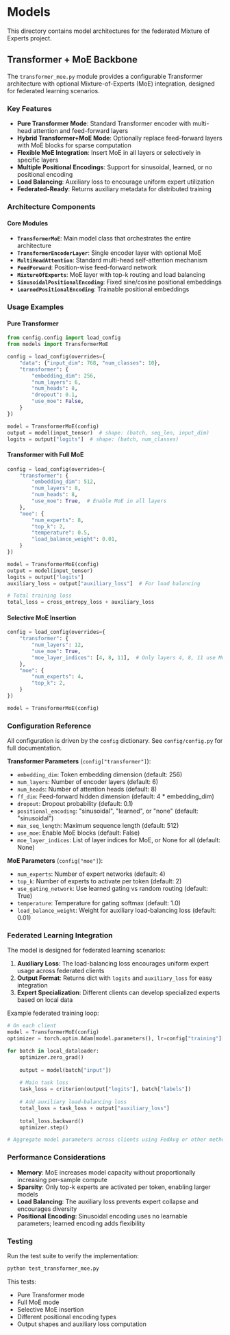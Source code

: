 # Models

This directory contains model architectures for the federated Mixture of Experts project.

## Transformer + MoE Backbone

The `transformer_moe.py` module provides a configurable Transformer architecture with optional Mixture-of-Experts (MoE) integration, designed for federated learning scenarios.

### Key Features

- **Pure Transformer Mode**: Standard Transformer encoder with multi-head attention and feed-forward layers
- **Hybrid Transformer+MoE Mode**: Optionally replace feed-forward layers with MoE blocks for sparse computation
- **Flexible MoE Integration**: Insert MoE in all layers or selectively in specific layers
- **Multiple Positional Encodings**: Support for sinusoidal, learned, or no positional encoding
- **Load Balancing**: Auxiliary loss to encourage uniform expert utilization
- **Federated-Ready**: Returns auxiliary metadata for distributed training

### Architecture Components

#### Core Modules

- **`TransformerMoE`**: Main model class that orchestrates the entire architecture
- **`TransformerEncoderLayer`**: Single encoder layer with optional MoE
- **`MultiHeadAttention`**: Standard multi-head self-attention mechanism
- **`FeedForward`**: Position-wise feed-forward network
- **`MixtureOfExperts`**: MoE layer with top-k routing and load balancing
- **`SinusoidalPositionalEncoding`**: Fixed sine/cosine positional embeddings
- **`LearnedPositionalEncoding`**: Trainable positional embeddings

### Usage Examples

#### Pure Transformer

```python
from config.config import load_config
from models import TransformerMoE

config = load_config(overrides={
    "data": {"input_dim": 768, "num_classes": 10},
    "transformer": {
        "embedding_dim": 256,
        "num_layers": 6,
        "num_heads": 8,
        "dropout": 0.1,
        "use_moe": False,
    }
})

model = TransformerMoE(config)
output = model(input_tensor)  # shape: (batch, seq_len, input_dim)
logits = output["logits"]  # shape: (batch, num_classes)
```

#### Transformer with Full MoE

```python
config = load_config(overrides={
    "transformer": {
        "embedding_dim": 512,
        "num_layers": 8,
        "num_heads": 8,
        "use_moe": True,  # Enable MoE in all layers
    },
    "moe": {
        "num_experts": 8,
        "top_k": 2,
        "temperature": 0.5,
        "load_balance_weight": 0.01,
    }
})

model = TransformerMoE(config)
output = model(input_tensor)
logits = output["logits"]
auxiliary_loss = output["auxiliary_loss"]  # For load balancing

# Total training loss
total_loss = cross_entropy_loss + auxiliary_loss
```

#### Selective MoE Insertion

```python
config = load_config(overrides={
    "transformer": {
        "num_layers": 12,
        "use_moe": True,
        "moe_layer_indices": [4, 8, 11],  # Only layers 4, 8, 11 use MoE
    },
    "moe": {
        "num_experts": 4,
        "top_k": 2,
    }
})

model = TransformerMoE(config)
```

### Configuration Reference

All configuration is driven by the `config` dictionary. See `config/config.py` for full documentation.

**Transformer Parameters** (`config["transformer"]`):
- `embedding_dim`: Token embedding dimension (default: 256)
- `num_layers`: Number of encoder layers (default: 6)
- `num_heads`: Number of attention heads (default: 8)
- `ff_dim`: Feed-forward hidden dimension (default: 4 * embedding_dim)
- `dropout`: Dropout probability (default: 0.1)
- `positional_encoding`: "sinusoidal", "learned", or "none" (default: "sinusoidal")
- `max_seq_length`: Maximum sequence length (default: 512)
- `use_moe`: Enable MoE blocks (default: False)
- `moe_layer_indices`: List of layer indices for MoE, or None for all (default: None)

**MoE Parameters** (`config["moe"]`):
- `num_experts`: Number of expert networks (default: 4)
- `top_k`: Number of experts to activate per token (default: 2)
- `use_gating_network`: Use learned gating vs random routing (default: True)
- `temperature`: Temperature for gating softmax (default: 1.0)
- `load_balance_weight`: Weight for auxiliary load-balancing loss (default: 0.01)

### Federated Learning Integration

The model is designed for federated learning scenarios:

1. **Auxiliary Loss**: The load-balancing loss encourages uniform expert usage across federated clients
2. **Output Format**: Returns dict with `logits` and `auxiliary_loss` for easy integration
3. **Expert Specialization**: Different clients can develop specialized experts based on local data

Example federated training loop:

```python
# On each client
model = TransformerMoE(config)
optimizer = torch.optim.Adam(model.parameters(), lr=config["training"]["learning_rate"])

for batch in local_dataloader:
    optimizer.zero_grad()
    
    output = model(batch["input"])
    
    # Main task loss
    task_loss = criterion(output["logits"], batch["labels"])
    
    # Add auxiliary load-balancing loss
    total_loss = task_loss + output["auxiliary_loss"]
    
    total_loss.backward()
    optimizer.step()

# Aggregate model parameters across clients using FedAvg or other methods
```

### Performance Considerations

- **Memory**: MoE increases model capacity without proportionally increasing per-sample compute
- **Sparsity**: Only top-k experts are activated per token, enabling larger models
- **Load Balancing**: The auxiliary loss prevents expert collapse and encourages diversity
- **Positional Encoding**: Sinusoidal encoding uses no learnable parameters; learned encoding adds flexibility

### Testing

Run the test suite to verify the implementation:

```bash
python test_transformer_moe.py
```

This tests:
- Pure Transformer mode
- Full MoE mode
- Selective MoE insertion
- Different positional encoding types
- Output shapes and auxiliary loss computation
